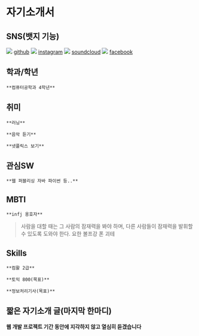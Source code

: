 # 자기소개서

## SNS(뱃지 기능)
<img src="https://img.shields.io/badge/github-FFCA28?style=flat-square&logo=github&logoColor=181717"/>  [github](https://github.com/jtdurnd)
<img src="https://img.shields.io/badge/instagram-FFCA28?style=flat-square&logo=instagram&logoColor=E4405F"/>  [instagram](https://github.com/jtdurnd)
<img src="https://img.shields.io/badge/soundcloud-FFCA28?style=flat-square&logo=soundcloud&logoColor=FF3300"/>  [soundcloud](https://github.com/jtdurnd)
<img src="https://img.shields.io/badge/facebook-FFCA28?style=flat-square&logo=facebook&logoColor=0866FF"/>  [facebook](https://github.com/jtdurnd)

## 학과/학년
```
**컴퓨터공학과 4학년**
```

## 취미
```
**러닝**
```
```
**음악 듣기**
```
```
**넷플릭스 보기**
```

## 관심SW
```
**웹 퍼블리싱 자바 파이썬 등..**
```

## MBTI
```
**infj 옹호자**
```
> 사람을 대할 때는 그 사람의 잠재력을 봐야 하며, 다른 사람들이 잠재력을 발휘할 수 있도록 도와야 한다.
> 요한 볼프강 폰 괴테
## Skills
```
**컴활 2급**
```
```
**토익 800(목표)**
```
```
**정보처리기사(목표)**
```

## 짧은 자기소개 글(마지막 한마디)
**웹 개발 프로젝트 기간 동안에 지각하지 않고 열심히 듣겠습니다**